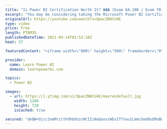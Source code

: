 ```yaml
---
title: "Is Power BI Certification Worth It? 💲💲💲 (Exam DA-100 / Exam 70-778 / Certified Data Analyst…)"
excerpt: "You may be considering taking the Microsoft Power BI Certification Exams…but should you? But before you put in the time, effort and money $$$...shouldn't you ask yourself \"Is Power BI Certification Even Worth It?\"  I am going to tell you 3 reasons you should and 3 reasons you shouldn't take these exams."
originalUrl: https://youtube.com/watch?v=9pacZN8CU4E
type: video
price: Free
length: PT8M3S
publishedDateTime: 2021-04-14T01:52:16Z
heat: 57

featuredContent: "<iframe width=\"800\" height=\"500\" frameborder=\"0\" src=\"https://www.youtube.com/embed/9pacZN8CU4E\" allow=\"accelerometer; autoplay; encrypted-media; gyroscope; picture-in-picture\" allowfullscreen></iframe>"

provider:
  name: Learn Power BI
  domain: learnpowerbi.com

topics:
  - Power BI

images:
  - url: https://i.ytimg.com/vi/9pacZN8CU4E/maxresdefault.jpg
    width: 1280
    height: 720
    isCached: true

secured: "deQW+Ojcc3xmMrzlthdhbXUzcWCIIiNaQanvzWEvITTtwu1LmmcXeUBsOMxBDMlbvhTm2dAyzeEhRYTbkv/+8pwrUdb7CkjNMJmFJUE1exO+s0WsqJVGqO0STuTGI11H67YaS1QkPTDZxoA5dJBizsuE0qIJsMhmg82bTl3JWcrh04UlxtrzPfFknEmYHH8F5qaSiskHb5hGfRgfmCyNzLfiqfd2injCZhJe7U+YNFX2dL/z18NOz3jBdGvrZdli6pEr5u6lscmbeSuYeOdFgNf8WqlYOca31mJpJ6JU1Oni9yDhgKis2Pg03L140Byja47Vp1AH6j+bUC5QMwPdWrdScqGdJNoBLsT3EH98c01mXzkDI2Zp6BLtdVaiG8Zp5Hb0qsxdymtdlj4UGgxK+D/PkJbjknXnPyVuos1lbBs=;mZdfrIlA6pVaboRo/dWhjg=="
---
```


